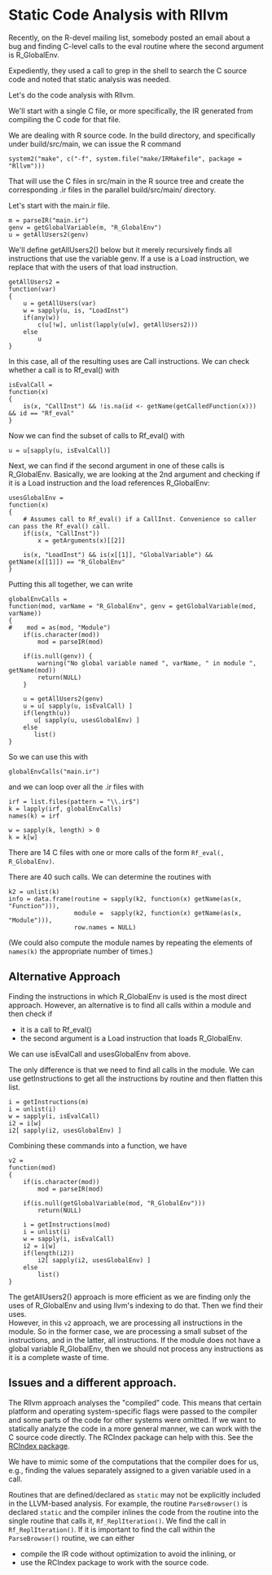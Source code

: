 # Static Code Analysis with Rllvm

Recently, on the R-devel mailing list, somebody posted an email about a bug
and finding C-level calls to the eval routine where the second argument is 
R_GlobalEnv.

Expediently, they used a call to grep in the shell to search  the C source code and noted that
static analysis was needed.

Let's do the code analysis with Rllvm.

We'll start with a single C file, or more specifically, the IR generated from compiling the C code
for that file.

We are dealing with R source code. In the build directory, and specifically under build/src/main,
we can issue the R command
```
system2("make", c("-f", system.file("make/IRMakefile", package = "Rllvm")))
```
That will use the C files in src/main in the R source tree and create the corresponding .ir files 
in the parallel build/src/main/ directory.

Let's start with the main.ir file.

```{r}
m = parseIR("main.ir")
genv = getGlobalVariable(m, "R_GlobalEnv")
u = getAllUsers2(genv)
```

We'll define getAllUsers2() below but it merely recursively finds all instructions that use the variable
genv. If a use is a Load instruction, we replace that with the users of that load instruction.
```{r}
getAllUsers2 =
function(var)
{
    u = getAllUsers(var)
    w = sapply(u, is, "LoadInst")
    if(any(w))
        c(u[!w], unlist(lapply(u[w], getAllUsers2)))
    else
        u
}
```

In this case, all of the resulting uses are Call instructions.
We can check whether a call is to Rf_eval() with 
```{r}
isEvalCall =
function(x)
{
    is(x, "CallInst") && !is.na(id <- getName(getCalledFunction(x))) && id == "Rf_eval"
}
```

Now we can find the subset of calls to Rf_eval() with
```
u = u[sapply(u, isEvalCall)]
```

Next, we can find if the second argument in one of these calls is R_GlobalEnv.
Basically, we are looking at the 2nd argument and checking if it is a Load instruction and the load
references R_GlobalEnv:
```{r}
usesGlobalEnv =
function(x)    
{
    # Assumes call to Rf_eval() if a CallInst. Convenience so caller can pass the Rf_eval() call.
    if(is(x, "CallInst"))
        x = getArguments(x)[[2]]
    
    is(x, "LoadInst") && is(x[[1]], "GlobalVariable") && getName(x[[1]]) == "R_GlobalEnv"
}
```

Putting this all together, we can write
```{r}
globalEnvCalls =
function(mod, varName = "R_GlobalEnv", genv = getGlobalVariable(mod, varName))    
{
#    mod = as(mod, "Module")
    if(is.character(mod))
        mod = parseIR(mod)

    if(is.null(genv)) {
        warning("No global variable named ", varName, " in module ", getName(mod))
		return(NULL)
    }
    
    u = getAllUsers2(genv)
    u = u[ sapply(u, isEvalCall) ]
	if(length(u))
       u[ sapply(u, usesGlobalEnv) ]	
    else
       list()
}
```

So we can use this with
```{r}
globalEnvCalls("main.ir")
```
and we can loop over all the .ir files with
```{r}
irf = list.files(pattern = "\\.ir$")
k = lapply(irf, globalEnvCalls)
names(k) = irf

w = sapply(k, length) > 0
k = k[w]
```

There are 14 C files with one or more calls of the form `Rf_eval(, R_GlobalEnv)`.

There are 40 such calls.
We can determine the routines with

```{r}
k2 = unlist(k)
info = data.frame(routine = sapply(k2, function(x) getName(as(x, "Function"))),
                  module =  sapply(k2, function(x) getName(as(x, "Module"))),
				  row.names = NULL)
```
(We could also compute the module names by repeating the elements of `names(k)` the appropriate number of times.)



## Alternative Approach


Finding the instructions in which  R_GlobalEnv is used is the most direct approach.
However, an alternative is to find all calls within a module and then check if
 
 + it is a call to Rf_eval()
 + the second argument is a Load instruction that loads R_GlobalEnv.

We can use isEvalCall and usesGlobalEnv from above.

The only difference is that we need to find all calls in the module.
We can use getInstructions to get all the instructions by routine and then flatten this list. 
```{r}
i = getInstructions(m)
i = unlist(i)
w = sapply(i, isEvalCall)
i2 = i[w]
i2[ sapply(i2, usesGlobalEnv) ]
```

Combining these commands into a function, we have
```{r}
v2 = 
function(mod)
{
    if(is.character(mod))
        mod = parseIR(mod)

    if(is.null(getGlobalVariable(mod, "R_GlobalEnv")))
        return(NULL)

    i = getInstructions(mod)
    i = unlist(i)
    w = sapply(i, isEvalCall)
    i2 = i[w]
    if(length(i2))
        i2[ sapply(i2, usesGlobalEnv) ]
    else
        list()
}
```


The getAllUsers2() approach is more efficient as we are finding only the uses of
R_GlobalEnv and  using llvm's indexing to do that. Then we find their uses.  
However, in this `v2` approach, we are processing all
instructions in the module. So in the former case, we are processing a small subset of the instructions,
and in the latter, all instructions. If the module does not have a global variable R_GlobalEnv, then
we should not process any instructions as it is a complete waste of time.


## Issues and a different approach.

The Rllvm approach analyses the "compiled" code. This means that certain platform and operating system-specific
flags were passed to the compiler and some parts of the code for other systems were omitted.
If we want to statically analyze the code in a more general manner, we can work with the C source
code directly.  The RCIndex package can help with this. See the [RCIndex package](https://github.com/duncantl/RCIndex).
<!-- By default, we will also specify the appropriate preprocessor (and compilation) flags. 
 However, it
does provide a mechanism by which we can preserve and find the `#if` and `#ifdef` elements. -->
We have to mimic some of the computations that the compiler does for us, e.g.,
finding the values separately assigned to a given variable used in a call.


Routines that are defined/declared as `static` may not be explicitly included in the LLVM-based
analysis. For example, the routine `ParseBrowser()` is declared `static` and the compiler inlines
the code from the routine into the single routine that calls it, `Rf_ReplIteration()`. 
We find the call in `Rf_ReplIteration()`.
If it is important to find the call within the `ParseBrowser()` routine, we can either

+ compile the IR code without optimization to avoid the inlining, or
+ use the RCIndex package to work with the source code.
